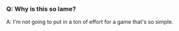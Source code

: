 ### Q: Why is this so lame?

A: I'm not going to put in a ton of effort for a game that's so simple.